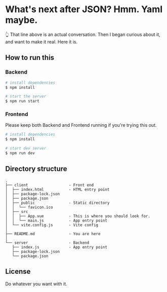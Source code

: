 # What's next after JSON? Hmm. Yaml maybe.

👆 That line above is an actual conversation. Then I began curious about it, and want to make it real. Here it is.

## How to run this

### Backend

```bash
# install dependencies
$ npm install

# start the server
$ npm run start
```

### Frontend

Please keep both Backend and Frontend running if you're trying this out.

```bash
# install dependencies
$ npm install

# start dev server
$ npm run dev
```

## Directory structure

```
.
├── client                  - Front end
│  ├── index.html           - HTML entry point
│  ├── package-lock.json
│  ├── package.json
│  ├── public               - Static directory
│  │  └── favicon.ico
│  ├── src
│  │  ├── App.vue           - This is where you should look for.
│  │  └── main.js           - App entry point
│  └── vite.config.js       - Vite config
│ 
├── README.md               - You are here
│ 
└── server                  - Backend
   ├── index.js             - App entry point
   ├── package-lock.json
   └── package.json
```

## License

Do whatever you want with it.
